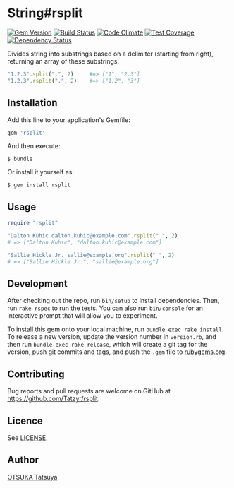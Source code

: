 # String#rsplit

[![Gem Version](https://badge.fury.io/rb/rsplit.svg)](http://badge.fury.io/rb/rsplit)
[![Build Status](https://travis-ci.org/Tatzyr/rsplit.svg?branch=master)](https://travis-ci.org/Tatzyr/rsplit)
[![Code Climate](https://codeclimate.com/github/Tatzyr/rsplit/badges/gpa.svg)](https://codeclimate.com/github/Tatzyr/rsplit)
[![Test Coverage](https://codeclimate.com/github/Tatzyr/rsplit/badges/coverage.svg)](https://codeclimate.com/github/Tatzyr/rsplit/coverage)
[![Dependency Status](https://gemnasium.com/Tatzyr/rsplit.svg)](https://gemnasium.com/Tatzyr/rsplit)

Divides string into substrings based on a delimiter (starting from right),
returning an array of these substrings.

```ruby
"1.2.3".split(".", 2)     #=> ["1", "2.3"]
"1.2.3".rsplit(".", 2)    #=> ["1.2", "3"]
```

## Installation

Add this line to your application's Gemfile:

```ruby
gem 'rsplit'
```

And then execute:

    $ bundle

Or install it yourself as:

    $ gem install rsplit

## Usage

```ruby
require "rsplit"

"Dalton Kuhic dalton.kuhic@example.com".rsplit(" ", 2)
# => ["Dalton Kuhic", "dalton.kuhic@example.com"]

"Sallie Hickle Jr. sallie@example.org".rsplit(" ", 2)
# => ["Sallie Hickle Jr.", "sallie@example.org"]
```

## Development

After checking out the repo, run `bin/setup` to install dependencies. Then, run `rake rspec` to run the tests. You can also run `bin/console` for an interactive prompt that will allow you to experiment.

To install this gem onto your local machine, run `bundle exec rake install`. To release a new version, update the version number in `version.rb`, and then run `bundle exec rake release`, which will create a git tag for the version, push git commits and tags, and push the `.gem` file to [rubygems.org](https://rubygems.org).

## Contributing

Bug reports and pull requests are welcome on GitHub at https://github.com/Tatzyr/rsplit.

## Licence

See [LICENSE](LICENSE).

## Author

[OTSUKA Tatsuya](https://github.com/Tatzyr)
